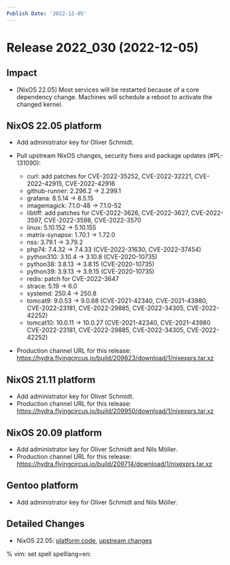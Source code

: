 ```yaml
---
Publish Date: '2022-12-05'
---
```


# Release 2022_030 (2022-12-05)

## Impact

- \[NixOS 22.05\] Most services will be restarted because of a core dependency
   change. Machines will schedule a reboot to activate the changed kernel.

## NixOS 22.05 platform

- Add administrator key for Oliver Schmidt.
- Pull upstream NixOS changes, security fixes and package updates (#PL-131090):

  - curl: add patches for CVE-2022-35252, CVE-2022-32221, CVE-2022-42915, CVE-2022-42916
  - github-runner: 2.296.2 -> 2.299.1
  - grafana: 8.5.14 -> 8.5.15
  - imagemagick: 7.1.0-48 -> 7.1.0-52
  - libtiff: add patches for CVE-2022-3626, CVE-2022-3627, CVE-2022-3597, CVE-2022-3598, CVE-2022-3570
  - linux: 5.10.152 -> 5.10.155
  - matrix-synapse: 1.70.1 -> 1.72.0
  - nss: 3.79.1 -> 3.79.2
  - php74: 7.4.32 -> 7.4.33 (CVE-2022-31630, CVE-2022-37454)
  - python310: 3.10.4 -> 3.10.8 (CVE-2020-10735)
  - python38: 3.8.13 -> 3.8.15 (CVE-2020-10735)
  - python39: 3.9.13 -> 3.9.15 (CVE-2020-10735)
  - redis: patch for CVE-2022-3647
  - strace: 5.19 -> 6.0
  - systemd: 250.4 -> 250.8
  - tomcat9: 9.0.53 -> 9.0.68 (CVE-2021-42340, CVE-2021-43980, CVE-2022-23181, CVE-2022-29885, CVE-2022-34305, CVE-2022-42252)
  - tomcat10: 10.0.11 -> 10.0.27 (CVE-2021-42340, CVE-2021-43980 CVE-2022-23181, CVE-2022-29885, CVE-2022-34305, CVE-2022-42252)

- Production channel URL for this release: https://hydra.flyingcircus.io/build/209823/download/1/nixexprs.tar.xz


## NixOS 21.11 platform

- Add administrator key for Oliver Schmidt.
- Production channel URL for this release: https://hydra.flyingcircus.io/build/209950/download/1/nixexprs.tar.xz

## NixOS 20.09 platform

- Add administrator key for Oliver Schmidt and Nils Möller.
- Production channel URL for this release: https://hydra.flyingcircus.io/build/209714/download/1/nixexprs.tar.xz

## Gentoo platform

- Add administrator key for Oliver Schmidt and Nils Möller.

## Detailed Changes

- NixOS 22.05: [platform code](https://github.com/flyingcircusio/fc-nixos/compare/fc/r2022_029/22.05...78604951a6a02f04e0d3d477b0dd410495e75e82),
  [upstream changes](https://github.com/flyingcircusio/nixpkgs/compare/fdb6f647b03d2099e2ca943b69895bd5f1dceb00...973d2539f628b3b1a3e9d18b47f43b91d01f9aee)


% vim: set spell spelllang=en:
